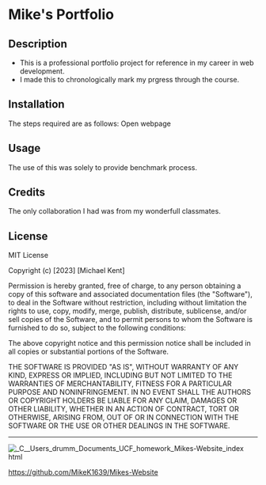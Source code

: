 # Mike's Portfolio

## Description

- This is a professional portfolio project for reference in my career in web development.
- I made this to chronologically mark my prgress through the course.


## Installation

The steps required are as follows: 
Open webpage 

## Usage

The use of this was solely to provide benchmark process.


## Credits

The only collaboration I had was from my wonderfull classmates.


## License

MIT License

Copyright (c) [2023] [Michael Kent]

Permission is hereby granted, free of charge, to any person obtaining a copy
of this software and associated documentation files (the "Software"), to deal
in the Software without restriction, including without limitation the rights
to use, copy, modify, merge, publish, distribute, sublicense, and/or sell
copies of the Software, and to permit persons to whom the Software is
furnished to do so, subject to the following conditions:

The above copyright notice and this permission notice shall be included in all
copies or substantial portions of the Software.

THE SOFTWARE IS PROVIDED "AS IS", WITHOUT WARRANTY OF ANY KIND, EXPRESS OR
IMPLIED, INCLUDING BUT NOT LIMITED TO THE WARRANTIES OF MERCHANTABILITY,
FITNESS FOR A PARTICULAR PURPOSE AND NONINFRINGEMENT. IN NO EVENT SHALL THE
AUTHORS OR COPYRIGHT HOLDERS BE LIABLE FOR ANY CLAIM, DAMAGES OR OTHER
LIABILITY, WHETHER IN AN ACTION OF CONTRACT, TORT OR OTHERWISE, ARISING FROM,
OUT OF OR IN CONNECTION WITH THE SOFTWARE OR THE USE OR OTHER DEALINGS IN THE
SOFTWARE.

---

![_C__Users_drumm_Documents_UCF_homework_Mikes-Website_index html](https://user-images.githubusercontent.com/126822125/228382398-6dda434b-2b5b-4327-8796-d140666664e1.png)
 
 
 
https://github.com/MikeK1639/Mikes-Website







